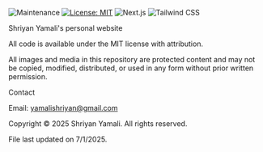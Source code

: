![Maintenance](https://img.shields.io/maintenance/no/2025) [![License: MIT](https://img.shields.io/badge/License-MIT-yellow.svg)](https://opensource.org/licenses/MIT) ![Next.js](https://img.shields.io/badge/next%20js-000000?style=for-the-badge&logo=nextdotjs&logoColor=white) ![Tailwind CSS](https://img.shields.io/badge/Tailwind_CSS-38B2AC?style=for-the-badge&logo=tailwind-css&logoColor=white)

Shriyan Yamali's personal website

All code is available under the MIT license with attribution.

All images and media in this repository are protected content and may not be copied, modified, distributed, or used in any form without prior written permission.

Contact

Email: [yamalishriyan@gmail.com](mailto:yamalishriyan@gmail.com)

Copyright © 2025 Shriyan Yamali. All rights reserved.

File last updated on 7/1/2025.
